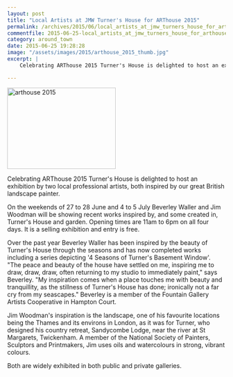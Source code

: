 ```yaml
---
layout: post
title: "Local Artists at JMW Turner's House for ARThouse 2015"
permalink: /archives/2015/06/local_artists_at_jmw_turners_house_for_arthouse_20.html
commentfile: 2015-06-25-local_artists_at_jmw_turners_house_for_arthouse_20
category: around_town
date: 2015-06-25 19:28:28
image: "/assets/images/2015/arthouse_2015_thumb.jpg"
excerpt: |
    Celebrating ARThouse 2015 Turner's House is delighted to host an exhibition by two local professional artists, both inspired by our great British landscape painter.

---
```


<a href="/assets/images/2015/arthouse_2015.jpg" title="See larger version of - arthouse 2015"><img src="/assets/images/2015/arthouse_2015_thumb.jpg" width="250" height="187" alt="arthouse 2015" class="photo right" /></a>

Celebrating ARThouse 2015 Turner's House is delighted to host an exhibition by two local professional artists, both inspired by our great British landscape painter.

On the weekends of 27 to 28 June and 4 to 5 July Beverley Waller and Jim Woodman will be showing recent works inspired by, and some created in, Turner's House and garden. Opening times are 11am to 6pm on all four days. It is a selling exhibition and entry is free.

Over the past year Beverley Waller has been inspired by the beauty of Turner's House through the seasons and has now completed works including a series depicting '4 Seasons of Turner's Basement Window'. "The peace and beauty of the house have settled on me, inspiring me to draw, draw, draw, often returning to my studio to immediately paint," says Beverley. "My inspiration comes when a place touches me with beauty and tranquillity, as the stillness of Turner's House has done; ironically not a far cry from my seascapes." Beverley is a member of the Fountain Gallery Artists Cooperative in Hampton Court.

Jim Woodman's inspiration is the landscape, one of his favourite locations being the Thames and its environs in London, as it was for Turner, who designed his country retreat, Sandycombe Lodge, near the river at St Margarets, Twickenham. A member of the National Society of Painters, Sculptors and Printmakers, Jim uses oils and watercolours in strong, vibrant colours.

Both are widely exhibited in both public and private galleries.
